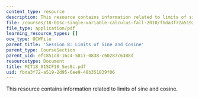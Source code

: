 ```yaml
---
content_type: resource
description: This resource contains information related to limits of sine and cosine.
file: /courses/18-01sc-single-variable-calculus-fall-2010/fbda3f72a5192d956ee948b351839f06_MIT18_01SCF10_Ses8c.pdf
file_type: application/pdf
learning_resource_types: []
ocw_type: OCWFile
parent_title: 'Session 8: Limits of Sine and Cosine'
parent_type: CourseSection
parent_uid: efc851d8-16c4-5817-0838-c60287c6388d
resourcetype: Document
title: MIT18_01SCF10_Ses8c.pdf
uid: fbda3f72-a519-2d95-6ee9-48b351839f06
---
```

This resource contains information related to limits of sine and cosine.

